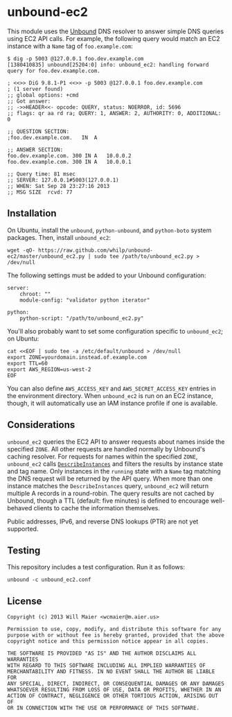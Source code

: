 # unbound-ec2

This module uses the [Unbound](http://unbound.net) DNS resolver to answer simple DNS queries using EC2 API calls. For example, the following query would match an EC2 instance with a `Name` tag of `foo.example.com`:

```
$ dig -p 5003 @127.0.0.1 foo.dev.example.com
[1380410835] unbound[25204:0] info: unbound_ec2: handling forward query for foo.dev.example.com.

; <<>> DiG 9.8.1-P1 <<>> -p 5003 @127.0.0.1 foo.dev.example.com
; (1 server found)
;; global options: +cmd
;; Got answer:
;; ->>HEADER<<- opcode: QUERY, status: NOERROR, id: 5696
;; flags: qr aa rd ra; QUERY: 1, ANSWER: 2, AUTHORITY: 0, ADDITIONAL: 0

;; QUESTION SECTION:
;foo.dev.example.com.	IN	A

;; ANSWER SECTION:
foo.dev.example.com. 300 IN	A	10.0.0.2
foo.dev.example.com. 300 IN	A	10.0.0.1

;; Query time: 81 msec
;; SERVER: 127.0.0.1#5003(127.0.0.1)
;; WHEN: Sat Sep 28 23:27:16 2013
;; MSG SIZE  rcvd: 77
```

## Installation

On Ubuntu, install the `unbound`, `python-unbound`, and `python-boto` system packages. Then, install `unbound_ec2`:

```
wget -qO- https://raw.github.com/whilp/unbound-ec2/master/unbound_ec2.py | sudo tee /path/to/unbound_ec2.py > /dev/null
```

The following settings must be added to your Unbound configuration:

```
server:
    chroot: ""
    module-config: "validator python iterator"

python:
    python-script: "/path/to/unbound_ec2.py"
```

You'll also probably want to set some configuration specific to `unbound_ec2`; on Ubuntu:

```
cat <<EOF | sudo tee -a /etc/default/unbound > /dev/null
export ZONE=yourdomain.instead.of.example.com
export TTL=60
export AWS_REGION=us-west-2
EOF
```

You can also define `AWS_ACCESS_KEY` and `AWS_SECRET_ACCESS_KEY` entries in the environment directory. When `unbound_ec2` is run on an EC2 instance, though, it will automatically use an IAM instance profile if one is available.

## Considerations

`unbound_ec2` queries the EC2 API to answer requests about names inside the specified `ZONE`. All other requests are handled normally by Unbound's caching resolver. For requests for names within the specified `ZONE`, `unbound_ec2` calls [`DescribeInstances`](http://docs.aws.amazon.com/AWSEC2/latest/APIReference/ApiReference-query-DescribeInstances.html) and filters the results by instance state and tag name. Only instances in the `running` state with a `Name` tag matching the DNS request will be returned by the API query. When more than one instance matches the `DescribeInstances` query, `unbound_ec2` will return multiple A records in a round-robin. The query results are not cached by Unbound, though a TTL (default: five minutes) is defined to encourage well-behaved clients to cache the information themselves.

Public addresses, IPv6, and reverse DNS lookups (PTR) are not yet supported.

## Testing

This repository includes a test configuration. Run it as follows:

```
unbound -c unbound_ec2.conf
```

## License

```
Copyright (c) 2013 Will Maier <wcmaier@m.aier.us>

Permission to use, copy, modify, and distribute this software for any
purpose with or without fee is hereby granted, provided that the above
copyright notice and this permission notice appear in all copies.

THE SOFTWARE IS PROVIDED "AS IS" AND THE AUTHOR DISCLAIMS ALL WARRANTIES
WITH REGARD TO THIS SOFTWARE INCLUDING ALL IMPLIED WARRANTIES OF
MERCHANTABILITY AND FITNESS. IN NO EVENT SHALL THE AUTHOR BE LIABLE FOR
ANY SPECIAL, DIRECT, INDIRECT, OR CONSEQUENTIAL DAMAGES OR ANY DAMAGES
WHATSOEVER RESULTING FROM LOSS OF USE, DATA OR PROFITS, WHETHER IN AN
ACTION OF CONTRACT, NEGLIGENCE OR OTHER TORTIOUS ACTION, ARISING OUT OF
OR IN CONNECTION WITH THE USE OR PERFORMANCE OF THIS SOFTWARE.
```
